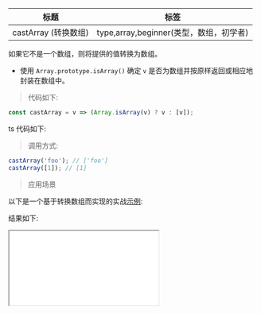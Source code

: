 | 标题                 | 标签                                    |
| -------------------- | --------------------------------------- |
| castArray (转换数组) | type,array,beginner(类型，数组，初学者) |

如果它不是一个数组，则将提供的值转换为数组。

- 使用 `Array.prototype.isArray()` 确定 `v` 是否为数组并按原样返回或相应地封装在数组中。

> 代码如下:

```js
const castArray = v => (Array.isArray(v) ? v : [v]);
```

ts 代码如下:

<div class="code-editor" data-url="codes/javascript/ts/cast-array.ts" data-language="typescript"></div>

> 调用方式:

```js
castArray('foo'); // ['foo']
castArray([1]); // [1]
```

> 应用场景

以下是一个基于转换数组而实现的实战<a href="codes/javascript/html/cast-array.html" target="_blank" rel="noopener noreferrer">示例</a>:

<div class="code-editor" data-url="codes/javascript/html/cast-array.html" data-language="html"></div>

结果如下:

<iframe src="codes/javascript/html/cast-array.html"></iframe>
